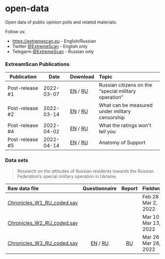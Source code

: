 # open-data
Open data of public opinion polls and related materials.

Follow us:
* https://extremescan.eu - English/Russian
* Twitter [@ExtremeScan](https://twitter.com/ExtremeScan) - English only
* Telegarm [@ExtremeScan](https://t.me/ExtremeScan) - Russian only


### ExtreamScan Publications

| Publication | Date | Download | Topic |
|---|---|---|:---|
| Post-release #1 | 2022-03-07 | [EN](publications/ExtremeScan_Post-release_1_EN.pdf) / [RU](publications/ExtremeScan_Post-release_1_RU.pdf) | Russian citizens on the “special military operation” |
| Post-release #2 | 2022-03-14 | [EN](publications/ExtremeScan_Post-release_2_EN.pdf) / [RU](publications/ExtremeScan_Post-release_2_RU.pdf) | What can be measured under military censorship |
| Post-release #4 | 2022-04-02 | [EN](publications/ExtremeScan_Post-release_4_EN.pdf) / [RU](publications/ExtremeScan_Post-release_4_RU.pdf) | What the ratings won't tell you |
| Post-release #5 | 2022-04-14 | [EN](publications/ExtremeScan_Post-release_5_EN.pdf) / [RU](publications/ExtremeScan_Post-release_5_RU.pdf) | Anatomy of Support |

###  Data sets

> Research on the attitudes of Russian residents towards the Russian Federation’s special military operation in Ukraine.

| Raw data file | Questionnaire | Report | Fieldwork | Source |
|:---|:---:|:---:|---|---|
| [Chronicles_W1_RU_coded.sav](data/chronicles/wave-1/Chronicles_W1_RU_coded.sav) | | | Feb 28 - Mar 2, 2022 | [link](https://github.com/dorussianswantwar/research1) |
| [Chronicles_W2_RU_coded.sav](data/chronicles/wave-1/Chronicles_W2_RU_coded.sav) | | | Mar 10 - Mar 13, 2022 | [link](https://github.com/dorussianswantwar/research1) |
| [Chronicles_W3_RU_coded.sav](data/chronicles/Chronicles_W3_RU_coded.sav) | [EN](data/chronicles/wave-3/chronicles_w3_questionnaire_EN.pdf) / [RU](data/chronicles/wave-3/chronicles_w3_questionnaire_RU.pdf) | [RU](data/chronicles/wave-3/chronicles_w3_report_RU.pdf) | Mar 26 - Mar 28, 2022 | [link](https://github.com/dorussianswantwar/research1) |

